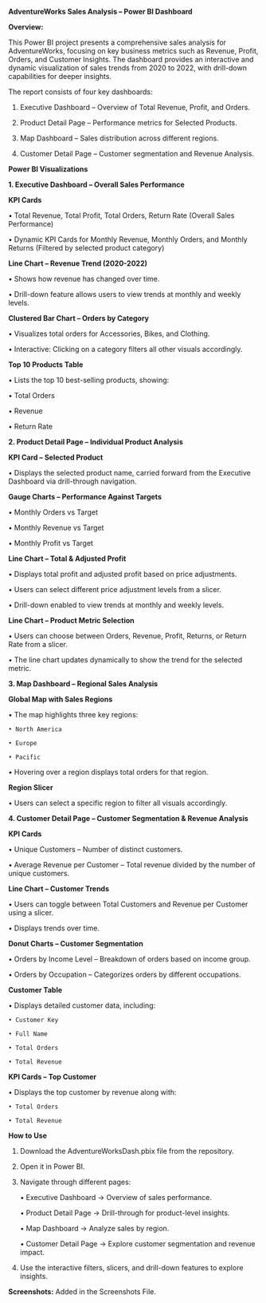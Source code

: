 **AdventureWorks Sales Analysis – Power BI Dashboard**



**Overview:**

This Power BI project presents a comprehensive sales analysis for AdventureWorks, focusing on key business metrics such as Revenue, Profit, Orders, and Customer Insights. The dashboard provides an interactive and dynamic visualization of sales trends from 2020 to 2022, with drill-down capabilities for deeper insights.


The report consists of four key dashboards:

1. Executive Dashboard – Overview of Total Revenue, Profit, and Orders.

2. Product Detail Page – Performance metrics for Selected Products.

3. Map Dashboard – Sales distribution across different regions.

4. Customer Detail Page – Customer segmentation and Revenue Analysis.



**Power BI Visualizations**

**1. Executive Dashboard – Overall Sales Performance**


**KPI Cards**

  • Total Revenue, Total Profit, Total Orders, Return Rate (Overall Sales Performance)

  • Dynamic KPI Cards for Monthly Revenue, Monthly Orders, and Monthly Returns (Filtered by selected product category)



**Line Chart – Revenue Trend (2020-2022)**

  • Shows how revenue has changed over time.

  • Drill-down feature allows users to view trends at monthly and weekly levels.



**Clustered Bar Chart – Orders by Category**

  • Visualizes total orders for Accessories, Bikes, and Clothing.

  • Interactive: Clicking on a category filters all other visuals accordingly.



**Top 10 Products Table**

  • Lists the top 10 best-selling products, showing:

  • Total Orders

  • Revenue

  • Return Rate




**2. Product Detail Page – Individual Product Analysis**

**KPI Card – Selected Product**

  • Displays the selected product name, carried forward from the Executive Dashboard via drill-through navigation.


**Gauge Charts – Performance Against Targets**

  • Monthly Orders vs Target

  • Monthly Revenue vs Target

  • Monthly Profit vs Target


**Line Chart – Total & Adjusted Profit**

  • Displays total profit and adjusted profit based on price adjustments.

  • Users can select different price adjustment levels from a slicer.

  • Drill-down enabled to view trends at monthly and weekly levels.


**Line Chart – Product Metric Selection**

  • Users can choose between Orders, Revenue, Profit, Returns, or Return Rate from a slicer.

  • The line chart updates dynamically to show the trend for the selected metric.


**3. Map Dashboard – Regional Sales Analysis**

**Global Map with Sales Regions**

  • The map highlights three key regions:

    • North America

    • Europe

    • Pacific

  • Hovering over a region displays total orders for that region.


**Region Slicer**

  • Users can select a specific region to filter all visuals accordingly.

**4. Customer Detail Page – Customer Segmentation & Revenue Analysis**

**KPI Cards**

  • Unique Customers – Number of distinct customers.

  • Average Revenue per Customer – Total revenue divided by the number of unique customers.


**Line Chart – Customer Trends**

  • Users can toggle between Total Customers and Revenue per Customer using a slicer.

  • Displays trends over time.


**Donut Charts – Customer Segmentation**

  • Orders by Income Level – Breakdown of orders based on income group.

  • Orders by Occupation – Categorizes orders by different occupations.


**Customer Table**

  • Displays detailed customer data, including:

    • Customer Key

    • Full Name

    • Total Orders

    • Total Revenue


**KPI Cards – Top Customer**

  • Displays the top customer by revenue along with:

    • Total Orders

    • Total Revenue


**How to Use**

1. Download the AdventureWorksDash.pbix file from the repository.

2. Open it in Power BI.

3. Navigate through different pages:

    • Executive Dashboard → Overview of sales performance.

    • Product Detail Page → Drill-through for product-level insights.

    • Map Dashboard → Analyze sales by region.

    • Customer Detail Page → Explore customer segmentation and revenue impact.

4. Use the interactive filters, slicers, and drill-down features to explore insights.


**Screenshots:**
Added in the Screenshots File.

